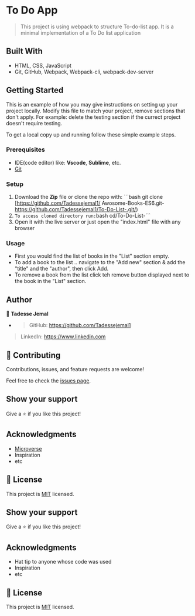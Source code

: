 # To Do App

>  This project is using webpack to structure To-do-list app. It is a minimal implementation of a To Do list application

## Built With

- HTML, CSS, JavaScript
- Git, GitHub, Webpack, Webpack-cli, webpack-dev-server

## Getting Started

This is an example of how you may give instructions on setting up your project locally. Modify this file to match your project, remove sections that don't apply. For example: delete the testing section if the currect project doesn't require testing.

To get a local copy up and running follow these simple example steps.
### Prerequisites
 - IDE(code editor) like: **Vscode**, **Sublime**, etc.  
 - [Git](https://www.linode.com/docs/guides/how-to-install-git-on-linux-mac-and-windows/)

### Setup
  1. Download the **Zip** file or clone the repo with: ```bash git clone [https://github.com/Tadessejemal1/
Awosome-Books-ES6.git-  https://github.com/Tadessejemal1/To-Do-List-.git/)
  2.  ``` To access cloned directory run: ```bash cd/To-Do-List-``` 
  3. Open it with the live server or just  open the "index.html" file with any browser

### Usage
  - First you would find the list of books in the "List" section empty.
  - To add a book to the list .. navigate to the "Add new" section & add the "title"   and the "author", then click Add.
  - To remove a book from the list click teh remove button displayed next to the book in the "List" section.

## Author

👤 **Tadesse Jemal**

-  > GitHub: https://github.com/Tadessejemal1 
  > LinkedIn: https://www.linkedin.com

## 🤝 Contributing

Contributions, issues, and feature requests are welcome!

Feel free to check the [issues page](../../issues/).

## Show your support

Give a ⭐️ if you like this project!

## Acknowledgments

- [Microverse](https://microverse.org)
- Inspiration
- etc

## 📝 License

This project is [MIT](./MIT.md) licensed.

## Show your support

Give a ⭐️ if you like this project!

## Acknowledgments

- Hat tip to anyone whose code was used
- Inspiration
- etc

## 📝 License

This project is [MIT](./MIT.md) licensed.
